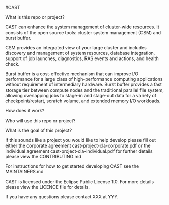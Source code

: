 

#CAST

What is this repo or project?

CAST can
enhance the system management of cluster-wide resources. It consists of the
open source tools: cluster system management (CSM) and burst buffer. 

CSM provides an integrated view of your
large cluster and includes discovery and management of system resources,
database integration, support of job launches, diagnostics, RAS events and
actions, and health check. 

Burst buffer is a cost-effective
mechanism that can improve I/O performance for a large class of
high-performance computing applications without requirement of intermediary hardware. Burst buffer provides a fast storage
tier between compute nodes and the traditional parallel file system, allowing
overlapping jobs to stage-in and stage-out data for a variety of
checkpoint/restart, scratch volume, and extended memory I/O workloads. 

How does it work? 

Who will use this repo or project? 

What is the goal of this project?

If this sounds like a project you would like to help develop please fill out
either the corporate agreement cast-project-cla-corporate.pdf or the
individual agreement cast-project-cla-individual.pdf for further
details please view the CONTRIBUTING.md

For
instructions for how to get started developing CAST see the MAINTAINERS.md


CAST
is licensed under the Eclipse Public License 1.0. For more details please view
the LICENCE file for details.


If
you have any questions please contact XXX at YYY.

